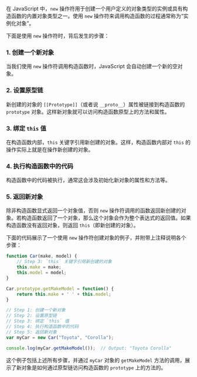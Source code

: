 在 JavaScript 中，`new` 操作符用于创建一个用户定义的对象类型的实例或具有构造函数的内置对象类型之一。使用 `new` 操作符来调用构造函数的过程通常称为“实例化对象”。

下面是使用 `new` 操作符时，背后发生的步骤：

### 1. 创建一个新对象
当我们使用 `new` 操作符调用构造函数时，JavaScript 会自动创建一个新的空对象。

### 2. 设置原型链
新创建的对象的 `[[Prototype]]`（或者说 `__proto__`）属性被链接到构造函数的 `prototype` 对象。这样新对象就可以访问构造函数原型上的方法和属性。

### 3. 绑定 `this` 值
在构造函数内部，`this` 关键字引用新创建的对象。这样，构造函数内部对 `this` 的操作实际上就是在操作新创建的对象。

### 4. 执行构造函数中的代码
构造函数中的代码被执行，通常这会涉及初始化新对象的属性和方法等。

### 5. 返回新对象
除非构造函数显式返回一个对象值，否则 `new` 操作符调用的函数返回新创建的对象。若构造函数返回了一个对象，那么这个对象会作为整个表达式的返回值。如果构造函数没有返回对象，则返回 `this`（即新创建的对象）。

下面的代码展示了一个使用 `new` 操作符创建对象的例子，并附带上注释说明各个步骤：

```javascript
function Car(make, model) {
    // Step 3: `this` 关键字引用新创建的对象
    this.make = make; 
    this.model = model; 
}

Car.prototype.getMakeModel = function() {
    return this.make + ' ' + this.model;
}

// Step 1: 创建一个新对象
// Step 2: 设置原型链
// Step 3: 绑定 `this` 值
// Step 4: 执行构造函数中的代码
// Step 5: 返回新对象
var myCar = new Car("Toyota", "Corolla");

console.log(myCar.getMakeModel());  // Output: "Toyota Corolla"
```

这个例子包括上述所有步骤，并通过 `myCar` 对象的 `getMakeModel` 方法的调用，展示了新对象是如何通过原型链访问构造函数的 `prototype` 上的方法的。